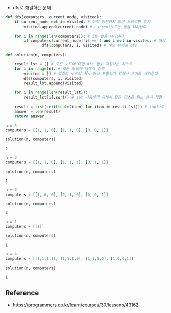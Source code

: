 - dfs로 해결하는 문제


```python
def dfs(computers, current_node, visited):
    if current_node not in visited: # 아직 방문하지 않은 노드라면 추가
        visited.append(current_node) # current노드는 행을 나타낸다 
        
    for i in range(len(computers)): # i는 열을 나타낸다 
        if computers[current_node][i] == 1 and i not in visited: # 해당 행의 각 열이 1이고 아직 방문하지 않은 상태라면
                dfs(computers, i, visited) # 해당 위치로 dfs 
```


```python
def solution(n, computers):

    result_lst = [] # 모든 노드에 대한 dfs 정보 저장하는 리스트
    for i in range(n): # 모든 노드에 대해서 실행
        visited = [] # 각각의 노드의 dfs 정보 포함하기 위해서 초기화 시켜준다
        dfs(computers, i, visited)
        result_lst.append(visited)
    
    for i in range(len(result_lst)):
        result_lst[i].sort() # set 사용하기 위해서 모든 리스트 원소 순서 정렬
        
    result = list(set([tuple(item) for item in result_lst])) # tuple로 만든 후 set 사용하면 중복된 원소 제거 가능
    answer = len(result)
    return answer
```


```python
n = 3
computers = [[1, 1, 0], [1, 1, 0], [0, 0, 1]] 
```


```python
solution(n, computers)
```




    2




```python
n = 3
computers = [[1, 1, 0], [1, 1, 1], [0, 1, 1]]
```


```python
solution(n, computers)
```




    1




```python
n = 3
computers = [[1, 0, 0], [0, 1, 0], [0, 0, 1]]


```


```python
solution(n, computers)
```




    3




```python
n = 1
computers = [[1]]
```


```python
solution(n, computers)
```




    1




```python
n = 4
computers = [[1,1,1,1], [1,1,1,0], [1,1,1,0], [1,0,0,1]]
```


```python
solution(n, computers)
```




    1



## Reference
- https://programmers.co.kr/learn/courses/30/lessons/43162
